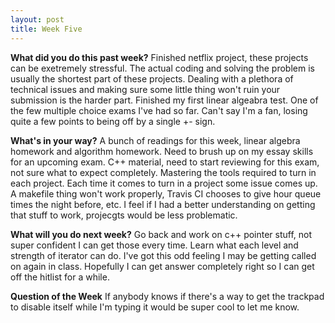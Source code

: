 ```yaml
---
layout: post
title: Week Five
---
```


**What did you do this past week?**
Finished netflix project, these projects can be exetremely stressful. The actual coding and solving the problem is usually the shortest part of these
projects. Dealing with a plethora of technical issues and making sure some little thing won't ruin your submission is the harder part. Finished
my first linear algeabra test. One of the few multiple choice exams I've had so far. Can't say I'm a fan, losing quite a few points to 
being off by a single +- sign.


**What's in your way?**
A bunch of readings for this week, linear algebra homework and algorithm homework. Need to brush up on my essay skills for an upcoming exam.
C++ material, need to start reviewing for this exam, not sure what to expect completely. Mastering the tools required to turn in each project.
Each time it comes to turn in a project some issue comes up. A makefile thing won't work properly, Travis CI chooses to give hour queue times the 
night before, etc. I feel if I had a better understanding on getting that stuff to work, projecgts would be less problematic.


**What will you do next week?**
Go back and work on c++ pointer stuff, not super confident I can get those every time. Learn what each level and strength of iterator can do.
I've got this odd feeling I may be getting called on again in class. Hopefully I can get answer completely right so I can get off the hitlist for a while.



**Question of the Week**
If anybody knows if there's a way to get the trackpad to disable itself while I'm typing it would be super cool to let me know.
